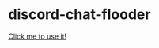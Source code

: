 # discord-chat-flooder
[Click me to use it!](https://lem6ns.github.io/all-things-copying/discord-chat-flooder)
